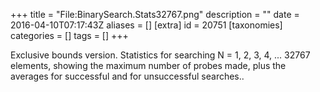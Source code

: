 +++
title = "File:BinarySearch.Stats32767.png"
description = ""
date = 2016-04-10T07:17:43Z
aliases = []
[extra]
id = 20751
[taxonomies]
categories = []
tags = []
+++

Exclusive bounds version. Statistics for searching N = 1, 2, 3, 4, ... 32767 elements, showing the maximum number of probes made, plus the averages for successful and for unsuccessful searches..
